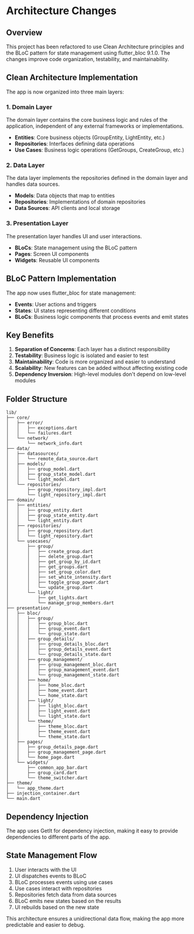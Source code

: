 # Architecture Changes

## Overview

This project has been refactored to use Clean Architecture principles and the BLoC pattern for state management using flutter_bloc 9.1.0. The changes improve code organization, testability, and maintainability.

## Clean Architecture Implementation

The app is now organized into three main layers:

### 1. Domain Layer

The domain layer contains the core business logic and rules of the application, independent of any external frameworks or implementations.

- **Entities**: Core business objects (GroupEntity, LightEntity, etc.)
- **Repositories**: Interfaces defining data operations
- **Use Cases**: Business logic operations (GetGroups, CreateGroup, etc.)

### 2. Data Layer

The data layer implements the repositories defined in the domain layer and handles data sources.

- **Models**: Data objects that map to entities
- **Repositories**: Implementations of domain repositories
- **Data Sources**: API clients and local storage

### 3. Presentation Layer

The presentation layer handles UI and user interactions.

- **BLoCs**: State management using the BLoC pattern
- **Pages**: Screen UI components
- **Widgets**: Reusable UI components

## BLoC Pattern Implementation

The app now uses flutter_bloc for state management:

- **Events**: User actions and triggers
- **States**: UI states representing different conditions
- **BLoCs**: Business logic components that process events and emit states

## Key Benefits

1. **Separation of Concerns**: Each layer has a distinct responsibility
2. **Testability**: Business logic is isolated and easier to test
3. **Maintainability**: Code is more organized and easier to understand
4. **Scalability**: New features can be added without affecting existing code
5. **Dependency Inversion**: High-level modules don't depend on low-level modules

## Folder Structure

```
lib/
├── core/
│   ├── error/
│   │   ├── exceptions.dart
│   │   └── failures.dart
│   └── network/
│       └── network_info.dart
├── data/
│   ├── datasources/
│   │   └── remote_data_source.dart
│   ├── models/
│   │   ├── group_model.dart
│   │   ├── group_state_model.dart
│   │   └── light_model.dart
│   └── repositories/
│       ├── group_repository_impl.dart
│       └── light_repository_impl.dart
├── domain/
│   ├── entities/
│   │   ├── group_entity.dart
│   │   ├── group_state_entity.dart
│   │   └── light_entity.dart
│   ├── repositories/
│   │   ├── group_repository.dart
│   │   └── light_repository.dart
│   └── usecases/
│       ├── group/
│       │   ├── create_group.dart
│       │   ├── delete_group.dart
│       │   ├── get_group_by_id.dart
│       │   ├── get_groups.dart
│       │   ├── set_group_color.dart
│       │   ├── set_white_intensity.dart
│       │   ├── toggle_group_power.dart
│       │   └── update_group.dart
│       └── light/
│           ├── get_lights.dart
│           └── manage_group_members.dart
├── presentation/
│   ├── bloc/
│   │   ├── group/
│   │   │   ├── group_bloc.dart
│   │   │   ├── group_event.dart
│   │   │   └── group_state.dart
│   │   ├── group_details/
│   │   │   ├── group_details_bloc.dart
│   │   │   ├── group_details_event.dart
│   │   │   └── group_details_state.dart
│   │   ├── group_management/
│   │   │   ├── group_management_bloc.dart
│   │   │   ├── group_management_event.dart
│   │   │   └── group_management_state.dart
│   │   ├── home/
│   │   │   ├── home_bloc.dart
│   │   │   ├── home_event.dart
│   │   │   └── home_state.dart
│   │   ├── light/
│   │   │   ├── light_bloc.dart
│   │   │   ├── light_event.dart
│   │   │   └── light_state.dart
│   │   └── theme/
│   │       ├── theme_bloc.dart
│   │       ├── theme_event.dart
│   │       └── theme_state.dart
│   ├── pages/
│   │   ├── group_details_page.dart
│   │   ├── group_management_page.dart
│   │   └── home_page.dart
│   └── widgets/
│       ├── common_app_bar.dart
│       ├── group_card.dart
│       └── theme_switcher.dart
├── theme/
│   └── app_theme.dart
├── injection_container.dart
└── main.dart
```

## Dependency Injection

The app uses GetIt for dependency injection, making it easy to provide dependencies to different parts of the app.

## State Management Flow

1. User interacts with the UI
2. UI dispatches events to BLoC
3. BLoC processes events using use cases
4. Use cases interact with repositories
5. Repositories fetch data from data sources
6. BLoC emits new states based on the results
7. UI rebuilds based on the new state

This architecture ensures a unidirectional data flow, making the app more predictable and easier to debug.